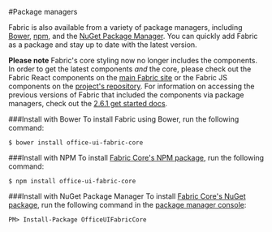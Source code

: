 #Package managers

Fabric is also available from a variety of package managers, including [Bower](https://bower.io/), [npm](https://www.npmjs.com/), and the [NuGet Package Manager](https://www.nuget.org/). You can quickly add Fabric as a package and stay up to date with the latest version.

**Please note** Fabric's core styling now no longer includes the components. In order to get the latest components *and* the core, please check out the Fabric React components on the [main Fabric site](http://dev.office.com/fabric) or the Fabric JS components on the [project's repository](https://github.com/OfficeDev/office-ui-fabric-js). For information on accessing the previous versions of Fabric that included the components via package managers, check out the [2.6.1 get started docs](https://github.com/OfficeDev/office-ui-fabric-core/blob/master/ghdocs/261GETSTARTED.md).

###Install with Bower
To install Fabric using Bower, run the following command:
```
$ bower install office-ui-fabric-core
```

###Install with NPM
To install [Fabric Core's NPM package](https://www.npmjs.com/package/office-ui-fabric-core), run the following command:
```
$ npm install office-ui-fabric-core
```

###Install with NuGet Package Manager
To install [Fabric Core's NuGet package](https://www.nuget.org/packages/OfficeUIFabricCore/), run the following command in the [package manager console](http://docs.nuget.org/consume/package-manager-console):
```
PM> Install-Package OfficeUIFabricCore
```
